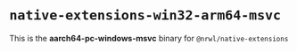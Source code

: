 # `native-extensions-win32-arm64-msvc`

This is the **aarch64-pc-windows-msvc** binary for `@nrwl/native-extensions`
